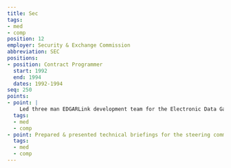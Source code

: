```yaml
---
title: Sec
tags:
- med
- comp
position: 12
employer: Security & Exchange Commission
abbreviation: SEC
positions:
- position: Contract Programmer
  start: 1992
  end: 1994
  dates: 1992-1994
seq: 250
points:
- point: |
    Led three man EDGARLink development team for the Electronic Data Gathering  Analysis and Retrieval (EDGAR) Project. EDGARLink created and validated  SGML documents. The EDGAR project followed strict software engineering  procedures and met a ridged, to the second, schedule.
  tags:
  - med
  - comp
- point: Prepared & presented technical briefings for the steering committee.
  tags:
  - med
  - comp
---
```


